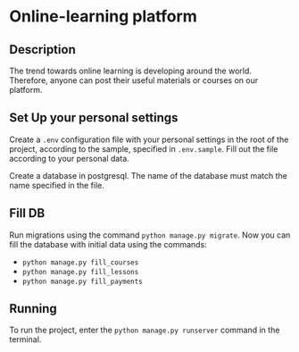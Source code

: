 # Online-learning platform

## Description
The trend towards online learning is developing around the world. Therefore, anyone can post their useful materials or courses on our platform.


## Set Up your personal settings
Create a `.env` configuration file with your personal settings in the root of the project, according to the sample, specified in `.env.sample`. Fill out the file according to your personal data. 

Create a database in postgresql. The name of the database must match the name specified in the file.

## Fill DB
Run migrations using the command `python manage.py migrate`. 
Now you can fill the database with initial data using the commands:
- `python manage.py fill_courses`
- `python manage.py fill_lessons`
- `python manage.py fill_payments`

## Running
To run the project, enter the `python manage.py runserver` command in the terminal.